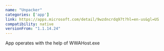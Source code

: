 ```yaml
---
name: "Unpacker"
categories: ['app']
link: https://apps.microsoft.com/detail/9wzdncrdq97t?hl=en-us&gl=US
compatibility: native
versionFrom: "1.1.14.24"
---
```


App operates with the help of WWAHost.exe